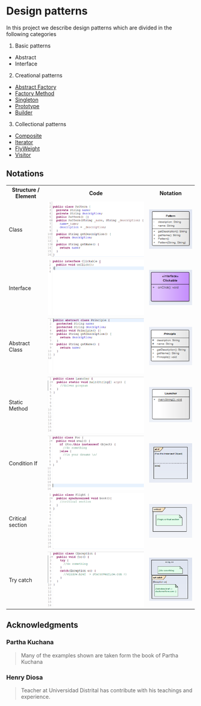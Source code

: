 # Design patterns

In this project we describe design patterns  which are divided in the following categories

1. Basic patterns
  * Abstract
  * Interface
2. Creational patterns
  * [Abstract Factory](CreationalPatterns/abstract_factory/readme.md)
  * [Factory Method](CreationalPatterns/factory_method/readme.md)
  * [Singleton](CreationalPatterns/singleton/readme.md)
  * [Prototype](CreationalPatterns/prototype/readme.md)
  * [Builder](CreationalPatterns/builder/readme.md)
3. Collectional patterns
  * [Composite]()
  * [Iterator]()
  * [FlyWeight]()
  * [Visitor]()

## Notations

<table style="width:100%">
 <tr>
   <th> Structure / Element </th>
   <th> Code </th>
   <th> Notation </th>
 </tr>
 <tr>
   <td>Class</td>
   <td>
   <img src="assets/code/class.png">
   </td>
   <td>
   <img src="assets/uml/class.png">
   </td>
 </tr>
 <tr>
   <td>Interface</td>
   <td>
   <img src="assets/code/interface.png">
   </td>
   <td>
   <img src="assets/uml/interface.png">
   </td>
 </tr>
 <tr>
   <td>Abstract Class</td>
   <td>
   <img src="assets/code/abstract.png">
   </td>
   <td>
   <img src="assets/uml/abstract.png">
   </td>
 </tr>
 <tr>
   <td>Static Method</td>
   <td>
   <img src="assets/code/static.png">
   </td>
   <td>
   <img src="assets/uml/static.png">
   </td>
 </tr>
 <tr>
   <td>Condition If</td>
   <td>
   <img src="assets/code/if.png">
   </td>
   <td>
   <img src="assets/uml/if.png">
   </td>
 </tr>
 <tr>
   <td>Critical section</td>
   <td>
   <img src="assets/code/critical.png">
   </td>
   <td>
   <img src="assets/uml/critical.png">
   </td>
 </tr>
 <tr>
   <td>Try catch</td>
   <td>
   <img src="assets/code/try.png">
   </td>
   <td>
   <img src="assets/uml/try.png">
   </td>
 </tr>
</table>

## Acknowledgments
  ### Partha Kuchana
  > Many of the examples shown are taken form the book of Partha Kuchana

  ### Henry Diosa
  > Teacher at Universidad Distrital has contribute with his teachings and experience.
